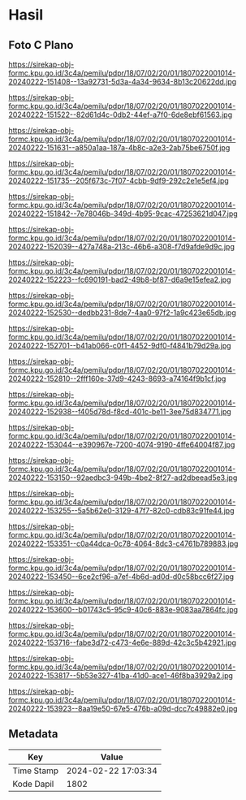 # Hasil

## Foto C Plano

https://sirekap-obj-formc.kpu.go.id/3c4a/pemilu/pdpr/18/07/02/20/01/1807022001014-20240222-151408--13a92731-5d3a-4a34-9634-8b13c20622dd.jpg

https://sirekap-obj-formc.kpu.go.id/3c4a/pemilu/pdpr/18/07/02/20/01/1807022001014-20240222-151522--82d61d4c-0db2-44ef-a7f0-6de8ebf61563.jpg

https://sirekap-obj-formc.kpu.go.id/3c4a/pemilu/pdpr/18/07/02/20/01/1807022001014-20240222-151631--a850a1aa-187a-4b8c-a2e3-2ab75be6750f.jpg

https://sirekap-obj-formc.kpu.go.id/3c4a/pemilu/pdpr/18/07/02/20/01/1807022001014-20240222-151735--205f673c-7f07-4cbb-9df9-292c2e1e5ef4.jpg

https://sirekap-obj-formc.kpu.go.id/3c4a/pemilu/pdpr/18/07/02/20/01/1807022001014-20240222-151842--7e78046b-349d-4b95-9cac-47253621d047.jpg

https://sirekap-obj-formc.kpu.go.id/3c4a/pemilu/pdpr/18/07/02/20/01/1807022001014-20240222-152039--427a748a-213c-46b6-a308-f7d9afde9d9c.jpg

https://sirekap-obj-formc.kpu.go.id/3c4a/pemilu/pdpr/18/07/02/20/01/1807022001014-20240222-152223--fc690191-bad2-49b8-bf87-d6a9e15efea2.jpg

https://sirekap-obj-formc.kpu.go.id/3c4a/pemilu/pdpr/18/07/02/20/01/1807022001014-20240222-152530--dedbb231-8de7-4aa0-97f2-1a9c423e65db.jpg

https://sirekap-obj-formc.kpu.go.id/3c4a/pemilu/pdpr/18/07/02/20/01/1807022001014-20240222-152701--b41ab066-c0f1-4452-9df0-f4841b79d29a.jpg

https://sirekap-obj-formc.kpu.go.id/3c4a/pemilu/pdpr/18/07/02/20/01/1807022001014-20240222-152810--2fff160e-37d9-4243-8693-a74164f9b1cf.jpg

https://sirekap-obj-formc.kpu.go.id/3c4a/pemilu/pdpr/18/07/02/20/01/1807022001014-20240222-152938--f405d78d-f8cd-401c-be11-3ee75d834771.jpg

https://sirekap-obj-formc.kpu.go.id/3c4a/pemilu/pdpr/18/07/02/20/01/1807022001014-20240222-153044--e390967e-7200-4074-9190-4ffe64004f87.jpg

https://sirekap-obj-formc.kpu.go.id/3c4a/pemilu/pdpr/18/07/02/20/01/1807022001014-20240222-153150--92aedbc3-949b-4be2-8f27-ad2dbeead5e3.jpg

https://sirekap-obj-formc.kpu.go.id/3c4a/pemilu/pdpr/18/07/02/20/01/1807022001014-20240222-153255--5a5b62e0-3129-47f7-82c0-cdb83c91fe44.jpg

https://sirekap-obj-formc.kpu.go.id/3c4a/pemilu/pdpr/18/07/02/20/01/1807022001014-20240222-153351--c0a44dca-0c78-4064-8dc3-c4761b789883.jpg

https://sirekap-obj-formc.kpu.go.id/3c4a/pemilu/pdpr/18/07/02/20/01/1807022001014-20240222-153450--6ce2cf96-a7ef-4b6d-ad0d-d0c58bcc6f27.jpg

https://sirekap-obj-formc.kpu.go.id/3c4a/pemilu/pdpr/18/07/02/20/01/1807022001014-20240222-153600--b01743c5-95c9-40c6-883e-9083aa7864fc.jpg

https://sirekap-obj-formc.kpu.go.id/3c4a/pemilu/pdpr/18/07/02/20/01/1807022001014-20240222-153716--fabe3d72-c473-4e6e-889d-42c3c5b42921.jpg

https://sirekap-obj-formc.kpu.go.id/3c4a/pemilu/pdpr/18/07/02/20/01/1807022001014-20240222-153817--5b53e327-41ba-41d0-ace1-46f8ba3929a2.jpg

https://sirekap-obj-formc.kpu.go.id/3c4a/pemilu/pdpr/18/07/02/20/01/1807022001014-20240222-153923--8aa19e50-67e5-476b-a09d-dcc7c49882e0.jpg


## Metadata

| Key        | Value               |
| ---------- | ------------------- |
| Time Stamp | 2024-02-22 17:03:34 |
| Kode Dapil | 1802                |



